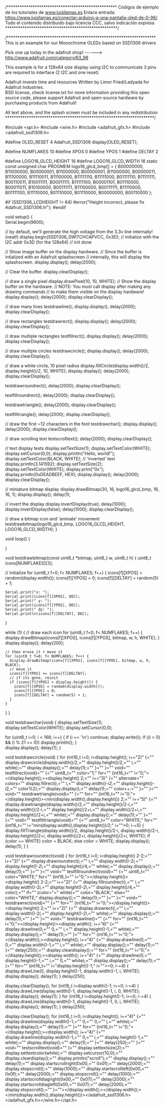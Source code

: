 /***************************************************
Códigos de ejemplo de los tutoriales de www.luisllamas.es
Enlace entrada: https://www.luisllamas.es/conectar-arduino-a-una-pantalla-oled-de-0-96/
Todo el contenido distribuido bajo licencia CCC, salvo indicación expresa
****************************************************/

/*********************************************************************
This is an example for our Monochrome OLEDs based on SSD1306 drivers

  Pick one up today in the adafruit shop!
  ------> http://www.adafruit.com/category/63_98

This example is for a 128x64 size display using I2C to communicate
3 pins are required to interface (2 I2C and one reset)

Adafruit invests time and resources
Written by Limor Fried/Ladyada  for Adafruit Industries.  
BSD license, check license.txt for more information providing this open source code, 
please support Adafruit and open-source hardware by purchasing 
products from Adafruit!

All text above, and the splash screen must be included in any redistribution
*********************************************************************/

#include <spi.h>
#include <wire.h>
#include <adafruit_gfx.h>
#include <adafruit_ssd1306.h>

#define OLED_RESET 4
Adafruit_SSD1306 display(OLED_RESET);

#define NUMFLAKES 10
#define XPOS 0
#define YPOS 1
#define DELTAY 2


#define LOGO16_GLCD_HEIGHT 16 
#define LOGO16_GLCD_WIDTH  16 
static const unsigned char PROGMEM logo16_glcd_bmp[] =
{ B00000000, B11000000,
  B00000001, B11000000,
  B00000001, B11000000,
  B00000011, B11100000,
  B11110011, B11100000,
  B11111110, B11111000,
  B01111110, B11111111,
  B00110011, B10011111,
  B00011111, B11111100,
  B00001101, B01110000,
  B00011011, B10100000,
  B00111111, B11100000,
  B00111111, B11110000,
  B01111100, B11110000,
  B01110000, B01110000,
  B00000000, B00110000 };

#if (SSD1306_LCDHEIGHT != 64)
#error("Height incorrect, please fix Adafruit_SSD1306.h!");
#endif

void setup()   {                
  Serial.begin(9600);

  // by default, we'll generate the high voltage from the 3.3v line internally! (neat!)
  display.begin(SSD1306_SWITCHCAPVCC, 0x3D);  // initialize with the I2C addr 0x3D (for the 128x64)
  // init done
  
  // Show image buffer on the display hardware.
  // Since the buffer is intialized with an Adafruit splashscreen
  // internally, this will display the splashscreen.
  display.display();
  delay(2000);

  // Clear the buffer.
  display.clearDisplay();

  // draw a single pixel
  display.drawPixel(10, 10, WHITE);
  // Show the display buffer on the hardware.
  // NOTE: You _must_ call display after making any drawing commands
  // to make them visible on the display hardware!
  display.display();
  delay(2000);
  display.clearDisplay();

  // draw many lines
  testdrawline();
  display.display();
  delay(2000);
  display.clearDisplay();

  // draw rectangles
  testdrawrect();
  display.display();
  delay(2000);
  display.clearDisplay();

  // draw multiple rectangles
  testfillrect();
  display.display();
  delay(2000);
  display.clearDisplay();

  // draw mulitple circles
  testdrawcircle();
  display.display();
  delay(2000);
  display.clearDisplay();

  // draw a white circle, 10 pixel radius
  display.fillCircle(display.width()/2, display.height()/2, 10, WHITE);
  display.display();
  delay(2000);
  display.clearDisplay();

  testdrawroundrect();
  delay(2000);
  display.clearDisplay();

  testfillroundrect();
  delay(2000);
  display.clearDisplay();

  testdrawtriangle();
  delay(2000);
  display.clearDisplay();
   
  testfilltriangle();
  delay(2000);
  display.clearDisplay();

  // draw the first ~12 characters in the font
  testdrawchar();
  display.display();
  delay(2000);
  display.clearDisplay();

  // draw scrolling text
  testscrolltext();
  delay(2000);
  display.clearDisplay();

  // text display tests
  display.setTextSize(1);
  display.setTextColor(WHITE);
  display.setCursor(0,0);
  display.println("Hello, world!");
  display.setTextColor(BLACK, WHITE); // 'inverted' text
  display.println(3.141592);
  display.setTextSize(2);
  display.setTextColor(WHITE);
  display.print("0x"); display.println(0xDEADBEEF, HEX);
  display.display();
  delay(2000);
  display.clearDisplay();

  // miniature bitmap display
  display.drawBitmap(30, 16,  logo16_glcd_bmp, 16, 16, 1);
  display.display();
  delay(1);

  // invert the display
  display.invertDisplay(true);
  delay(1000); 
  display.invertDisplay(false);
  delay(1000); 
  display.clearDisplay();

  // draw a bitmap icon and 'animate' movement
  testdrawbitmap(logo16_glcd_bmp, LOGO16_GLCD_HEIGHT, LOGO16_GLCD_WIDTH);
}


void loop() {
  
}


void testdrawbitmap(const uint8_t *bitmap, uint8_t w, uint8_t h) {
  uint8_t icons[NUMFLAKES][3];
 
  // initialize
  for (uint8_t f=0; f< NUMFLAKES; f++) {
    icons[f][XPOS] = random(display.width());
    icons[f][YPOS] = 0;
    icons[f][DELTAY] = random(5) + 1;
    
    Serial.print("x: ");
    Serial.print(icons[f][XPOS], DEC);
    Serial.print(" y: ");
    Serial.print(icons[f][YPOS], DEC);
    Serial.print(" dy: ");
    Serial.println(icons[f][DELTAY], DEC);
  }

  while (1) {
    // draw each icon
    for (uint8_t f=0; f< NUMFLAKES; f++) {
      display.drawBitmap(icons[f][XPOS], icons[f][YPOS], bitmap, w, h, WHITE);
    }
    display.display();
    delay(200);
    
    // then erase it + move it
    for (uint8_t f=0; f< NUMFLAKES; f++) {
      display.drawBitmap(icons[f][XPOS], icons[f][YPOS], bitmap, w, h, BLACK);
      // move it
      icons[f][YPOS] += icons[f][DELTAY];
      // if its gone, reinit
      if (icons[f][YPOS] > display.height()) {
        icons[f][XPOS] = random(display.width());
        icons[f][YPOS] = 0;
        icons[f][DELTAY] = random(5) + 1;
      }
    }
   }
}


void testdrawchar(void) {
  display.setTextSize(1);
  display.setTextColor(WHITE);
  display.setCursor(0,0);

  for (uint8_t i=0; i < 168; i++) {
    if (i == '\n') continue;
    display.write(i);
    if ((i > 0) && (i % 21 == 0))
      display.println();
  }    
  display.display();
  delay(1);
}

void testdrawcircle(void) {
  for (int16_t i=0; i<display.height(); i+="2)" {="" display.drawcircle(display.width()/2,="" display.height()/2,="" i,="" white);="" display.display();="" delay(1);="" }="" }="" void="" testfillrect(void)="" {="" uint8_t="" color="1;" for="" (int16_t="" i="0;"></display.height();><display.height() 2;="" i+="3)" {="" alternate="" colors="" display.fillrect(i,="" i,="" display.width()-i*2,="" display.height()-i*2,="" color%2);="" display.display();="" delay(1);="" color++;="" }="" }="" void="" testdrawtriangle(void)="" {="" for="" (int16_t="" i="0;"></display.height()><min(display.width(),display.height()) 2;="" i+="5)" {="" display.drawtriangle(display.width()/2,="" display.height()/2-i,="" display.width()/2-i,="" display.height()/2+i,="" display.width()/2+i,="" display.height()/2+i,="" white);="" display.display();="" delay(1);="" }="" }="" void="" testfilltriangle(void)="" {="" uint8_t="" color="WHITE;" for="" (int16_t="" i="min(display.width(),display.height())/2;" i="">0; i-=5) {
    display.fillTriangle(display.width()/2, display.height()/2-i,
                     display.width()/2-i, display.height()/2+i,
                     display.width()/2+i, display.height()/2+i, WHITE);
    if (color == WHITE) color = BLACK;
    else color = WHITE;
    display.display();
    delay(1);
  }
}

void testdrawroundrect(void) {
  for (int16_t i=0; i<display.height() 2-2;="" i+="2)" {="" display.drawroundrect(i,="" i,="" display.width()-2*i,="" display.height()-2*i,="" display.height()/4,="" white);="" display.display();="" delay(1);="" }="" }="" void="" testfillroundrect(void)="" {="" uint8_t="" color="WHITE;" for="" (int16_t="" i="0;"></display.height()><display.height() 2-2;="" i+="2)" {="" display.fillroundrect(i,="" i,="" display.width()-2*i,="" display.height()-2*i,="" display.height()/4,="" color);="" if="" (color="=" white)="" color="BLACK;" else="" color="WHITE;" display.display();="" delay(1);="" }="" }="" void="" testdrawrect(void)="" {="" for="" (int16_t="" i="0;"></display.height()><display.height() 2;="" i+="2)" {="" display.drawrect(i,="" i,="" display.width()-2*i,="" display.height()-2*i,="" white);="" display.display();="" delay(1);="" }="" }="" void="" testdrawline()="" {="" for="" (int16_t="" i="0;"></display.height()><display.width(); i+="4)" {="" display.drawline(0,="" 0,="" i,="" display.height()-1,="" white);="" display.display();="" delay(1);="" }="" for="" (int16_t="" i="0;"></display.width();><display.height(); i+="4)" {="" display.drawline(0,="" 0,="" display.width()-1,="" i,="" white);="" display.display();="" delay(1);="" }="" delay(250);="" display.cleardisplay();="" for="" (int16_t="" i="0;"></display.height();><display.width(); i+="4)" {="" display.drawline(0,="" display.height()-1,="" i,="" 0,="" white);="" display.display();="" delay(1);="" }="" for="" (int16_t="" i="display.height()-1;" i="">=0; i-=4) {
    display.drawLine(0, display.height()-1, display.width()-1, i, WHITE);
    display.display();
    delay(1);
  }
  delay(250);
  
  display.clearDisplay();
  for (int16_t i=display.width()-1; i>=0; i-=4) {
    display.drawLine(display.width()-1, display.height()-1, i, 0, WHITE);
    display.display();
    delay(1);
  }
  for (int16_t i=display.height()-1; i>=0; i-=4) {
    display.drawLine(display.width()-1, display.height()-1, 0, i, WHITE);
    display.display();
    delay(1);
  }
  delay(250);

  display.clearDisplay();
  for (int16_t i=0; i<display.height(); i+="4)" {="" display.drawline(display.width()-1,="" 0,="" 0,="" i,="" white);="" display.display();="" delay(1);="" }="" for="" (int16_t="" i="0;"></display.height();><display.width(); i+="4)" {="" display.drawline(display.width()-1,="" 0,="" i,="" display.height()-1,="" white);="" display.display();="" delay(1);="" }="" delay(250);="" }="" void="" testscrolltext(void)="" {="" display.settextsize(2);="" display.settextcolor(white);="" display.setcursor(10,0);="" display.cleardisplay();="" display.println("scroll");="" display.display();="" delay(1);="" display.startscrollright(0x00,="" 0x0f);="" delay(2000);="" display.stopscroll();="" delay(1000);="" display.startscrollleft(0x00,="" 0x0f);="" delay(2000);="" display.stopscroll();="" delay(1000);="" display.startscrolldiagright(0x00,="" 0x07);="" delay(2000);="" display.startscrolldiagleft(0x00,="" 0x07);="" delay(2000);="" display.stopscroll();="" }=""></display.width();></display.width();></min(display.width(),display.height())></adafruit_ssd1306.h></adafruit_gfx.h></wire.h></spi.h>